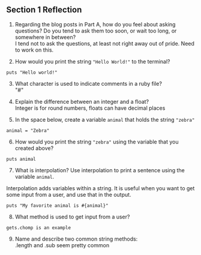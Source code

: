 ## Section 1 Reflection

1. Regarding the blog posts in Part A, how do you feel about asking questions? Do you tend to ask them too soon, or wait too long, or somewhere in between?
\
I tend not to ask the questions, at least not right away out of pride.  Need to work on this.  

2. How would you print the string `"Hello World!"` to the terminal?
```
puts "Hello world!"
```

3. What character is used to indicate comments in a ruby file?
\
"#"

4. Explain the difference between an integer and a float? \
Integer is for round numbers, floats can have decimal places

5. In the space below, create a variable `animal` that holds the string `"zebra"`
```
animal = "Zebra"
```

6. How would you print the string `"zebra"` using the variable that you created above?
```
puts animal
```

7. What is interpolation? Use interpolation to print a sentence using the variable `animal`. 


Interpolation adds variables within a string.  It is useful when you want to get some input from a user, and use that in the output.
```
puts "My favorite animal is #{animal}"
```

8. What method is used to get input from a user?
```
gets.chomp is an example
```

9. Name and describe two common string methods:
\
.length and .sub seem pretty common
